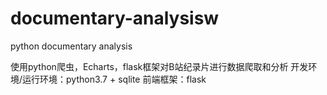# documentary-analysisw
python documentary analysis

使用python爬虫，Echarts，flask框架对B站纪录片进行数据爬取和分析
开发环境/运行环境：python3.7 + sqlite
前端框架：flask
